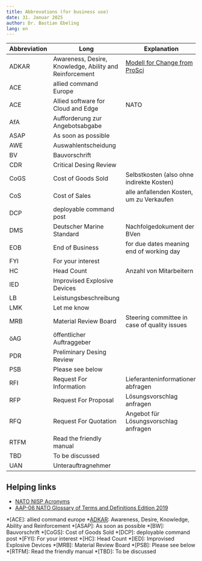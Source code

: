 ```yaml
---
title: Abbrevations (for business use)
date: 31. Januar 2025
author: Dr. Bastian Ebeling
lang: en
---
```


| Abbreviation | Long                                                    | Explanation                                  |
| ------------ | ------------------------------------------------------- | -------------------------------------------- |
| ADKAR        | Awareness, Desire, Knowledge, Ability and Reinforcement | [Modell for Change from ProSci][ADKAR]       |
| ACE          | allied command Europe                                   |                                              |
| ACE          | Allied software for Cloud and Edge                      | NATO                                         |
| AfA          | Aufforderung zur Angebotsabgabe                         |                                              |
| ASAP         | As soon as possible                                     |                                              |
| AWE          | Auswahlentscheidung                                     |                                              |
| BV           | Bauvorschrift                                           |                                              |
| CDR          | Critical Desing Review                                  |                                              |
| CoGS         | Cost of Goods Sold                                      | Selbstkosten (also ohne indirekte Kosten)    |
| CoS          | Cost of Sales                                           | alle anfallenden Kosten, um zu Verkaufen     |
| DCP          | deployable command post                                 |                                              |
| DMS          | Deutscher Marine Standard                               | Nachfolgedokument der BVen                   |
| EOB          | End of Business                                         | for due dates meaning end of working day     |
| FYI          | For your interest                                       |                                              |
| HC           | Head Count                                              | Anzahl von Mitarbeitern                      |
| IED          | Improvised Explosive Devices                            |                                              |
| LB           | Leistungsbeschreibung                                   |                                              |
| LMK          | Let me know                                             |                                              |
| MRB          | Material Review Board                                   | Steering committee in case of quality issues |
| öAG          | öffentlicher Auftraggeber                               |                                              |
| PDR          | Preliminary Desing Review                               |                                              |
| PSB          | Please see below                                        |                                              |
| RFI          | Request For Information                                 | Lieferanteninformationen abfragen            |
| RFP          | Request For Proposal                                    | Lösungsvorschlag anfragen                    |
| RFQ          | Request For Quotation                                   | Angebot für Lösungsvorschlag anfragen        |
| RTFM         | Read the friendly manual                                |                                              |
| TBD          | To be discussed                                         |                                              |
| UAN          | Unterauftragnehmer                                      |                                              |

## Helping links

- [NATO NISP Acronyms](https://nhqc3s.hq.nato.int/apps/architecture/nisp/acronyms/index.html)
- [AAP-06 NATO Glossary of Terms and Definitions Edition 2019](https://www.coemed.org/files/stanags/05_AAP/AAP-06_2019_EF.pdf)

[ADKAR]: https://www.prosci.com/methodology/adkar

<!-- prettier-ignore-start -->
*[ACE]: allied command europe
*[ADKAR]: Awareness, Desire, Knowledge, Ability and Reinforcement
*[ASAP]: As soon as possible
*[BW]: Bauvorschrift
*[CoGS]: Cost of Goods Sold
*[DCP]: deployable command post
*[FYI]: For your interest
*[HC]: Head Count
*[IED]: Improvised Explosive Devices
*[MRB]: Material Review Board
*[PSB]: Please see below
*[RTFM]: Read the friendly manual
*[TBD]: To be discussed
<!-- prettier-ignore-end -->
